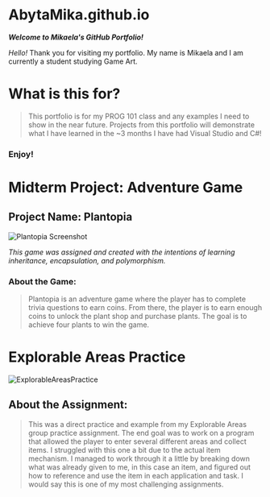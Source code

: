 # AbytaMika.github.io

***Welcome to Mikaela's GitHub Portfolio!***

*Hello!* Thank you for visiting my portfolio. My name is Mikaela and I am currently a student studying Game Art.

# What is this for?

> This portfolio is for my PROG 101 class and any examples I need to show in the near future. Projects from this portfolio
> will demonstrate what I have learned in the ~3 months I have had Visual Studio and C#!


### Enjoy!


# Midterm Project: Adventure Game
## Project Name: Plantopia

![Plantopia Screenshot](https://github.com/user-attachments/assets/3f3bc11d-734c-41be-a475-8612cc9adc30)

*This game was assigned and created with the intentions of learning inheritance, encapsulation, and polymorphism.*

### About the Game:

> Plantopia is an adventure game where the player has to complete trivia questions to earn coins.
> From there, the player is to earn enough coins to unlock the plant shop and purchase plants.
> The goal is to achieve four plants to win the game. 



# Explorable Areas Practice

![ExplorableAreasPractice](https://github.com/user-attachments/assets/1f6a4202-fd9d-417e-b319-e589add56dd3)

## About the Assignment: 

> This was a direct practice and example from my Explorable Areas group practice assignment.
> The end goal was to work on a program that allowed the player to enter several different areas
> and collect items. I struggled with this one a bit due to the actual item mechanism.
> I managed to work through it a little by breaking down what was already given to me,
> in this case an item, and figured out how to reference and use the item in each application and task.
> I would say this is one of my most challenging assignments.

